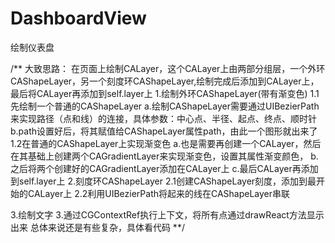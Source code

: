 # DashboardView
绘制仪表盘

/**
 大致思路：
 在页面上绘制CALayer，这个CALayer上由两部分组层，一个外环CAShapeLayer，另一个刻度环CAShapeLayer,绘制完成后添加到CALayer上，最后将CALayer再添加到self.layer上
 1.绘制外环CAShapeLayer(带有渐变色)
 1.1先绘制一个普通的CAShapeLayer
 a.绘制CAShapeLayer需要通过UIBezierPath来实现路径（点和线）的连接，具体参数：中心点、半径、起点、终点、顺时针
 b.path设置好后，将其赋值给CAShapeLayer属性path，由此一个图形就出来了
 1.2在普通的CAShapeLayer上实现渐变色
 a.也是需要再创建一个CALayer，然后在其基础上创建两个CAGradientLayer来实现渐变色，设置其属性渐变颜色，
 b.之后将两个创建好的CAGradientLayer添加在CALayer上
 c.最后CALayer再添加到self.layer上
 2.刻度环CAShapeLayer
 2.1创建CAShapeLayer刻度，添加到最开始的CALayer上
 2.2利用UIBezierPath将起来的线在CAShapeLayer串联
 
 3.绘制文字
 3.通过CGContextRef执行上下文，将所有点通过drawReact方法显示出来
 总体来说还是有些复杂，具体看代码
 **/
